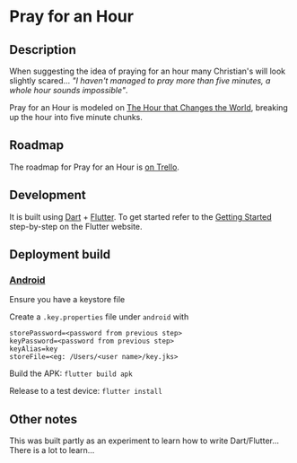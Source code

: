 # Pray for an Hour

## Description

When suggesting the idea of praying for an hour many Christian's will look slightly scared… _"I haven't managed to pray more than five minutes, a whole hour sounds impossible"_.

Pray for an Hour is modeled on [The Hour that Changes the World](https://goo.gl/37MceU), breaking up the hour into five minute chunks.

## Roadmap

The roadmap for Pray for an Hour is [on Trello](https://trello.com/b/vitsxzO3).

## Development

It is built using [Dart](https://www.dartlang.org/) + [Flutter](https://flutter.io/). To get started refer to the [Getting Started](https://flutter.io/docs/get-started/install) step-by-step on the Flutter website.

## Deployment build

### [Android](https://flutter.io/docs/deployment/android)

Ensure you have a keystore file

Create a `.key.properties` file under `android` with

```
storePassword=<password from previous step>
keyPassword=<password from previous step>
keyAlias=key
storeFile=<eg: /Users/<user name>/key.jks>
```

Build the APK: `flutter build apk`

Release to a test device: `flutter install`

## Other notes

This was built partly as an experiment to learn how to write Dart/Flutter… There is a lot to learn…
